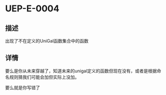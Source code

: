 # UEP-E-0004

## 描述

出现了不在定义的UniGal函数集合中的函数

## 详情

要么是你从未来穿越了，知道未来的unigal定义的函数但现在没有，或者是根据命名规则猜我们可能会加但实际上没加。

要么就是你写错了